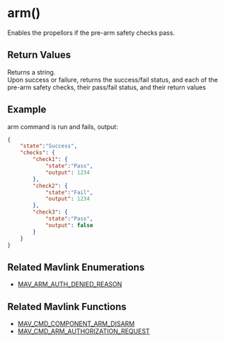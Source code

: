 # arm()
Enables the propellors if the pre-arm safety checks pass. 

## Return Values
Returns a string.  
Upon success or failure, returns the success/fail status, and each of the pre-arm safety checks, their pass/fail status, and their return values

## Example
arm command is run and fails, output:
```json
{
    "state":"Success",
    "checks": {
        "check1": {
            "state":"Pass",
            "output": 1234
        },
        "check2": {
            "state":"Fail",
            "output": 1234
        },
        "check3": {
            "state":"Pass",
            "output": false
        }
    }
}
```

## Related Mavlink Enumerations

- [MAV_ARM_AUTH_DENIED_REASON](https://mavlink.io/en/messages/common.html#MAV_ARM_AUTH_DENIED_REASON)

## Related Mavlink Functions

- [MAV_CMD_COMPONENT_ARM_DISARM](https://mavlink.io/en/messages/common.html#MAV_CMD_COMPONENT_ARM_DISARM)
- [MAV_CMD_ARM_AUTHORIZATION_REQUEST](https://mavlink.io/en/messages/common.html#MAV_CMD_ARM_AUTHORIZATION_REQUEST)